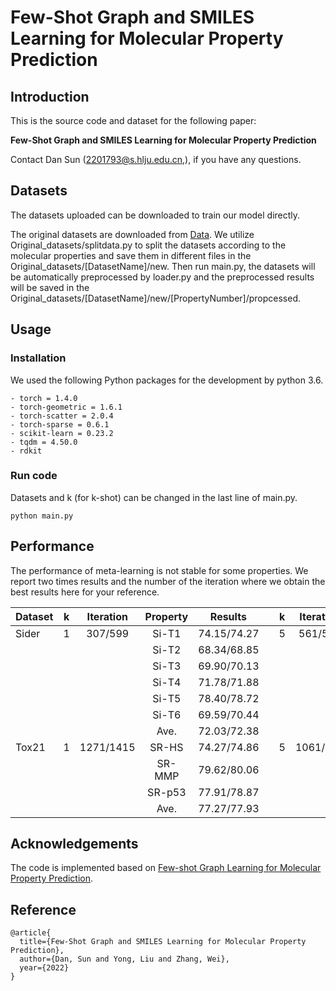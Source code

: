 # Few-Shot Graph and SMILES Learning for Molecular Property Prediction

## Introduction
This is the source code and dataset for the following paper: 

**Few-Shot Graph and SMILES Learning for Molecular Property Prediction**

Contact Dan Sun (2201793@s.hlju.edu.cn,), if you have any questions.

## Datasets
The datasets uploaded can be downloaded to train our model directly.

The original datasets are downloaded from [Data](http://snap.stanford.edu/gnn-pretrain/data/chem_dataset.zip). We utilize Original_datasets/splitdata.py to split the datasets according to the molecular properties and save them in different files in the Original_datasets/[DatasetName]/new. Then run main.py, the datasets will be automatically preprocessed by loader.py and the preprocessed results will be saved in the Original_datasets/[DatasetName]/new/[PropertyNumber]/propcessed.

## Usage

### Installation
We used the following Python packages for the development by python 3.6.
```
- torch = 1.4.0
- torch-geometric = 1.6.1
- torch-scatter = 2.0.4
- torch-sparse = 0.6.1
- scikit-learn = 0.23.2
- tqdm = 4.50.0
- rdkit
```

### Run code

Datasets and k (for k-shot) can be changed in the last line of main.py.
```
python main.py
```

## Performance
The performance of meta-learning is not stable for some properties. We report two times results and the number of the iteration where we obtain the best results here for your reference.

| Dataset    | k    | Iteration | Property   | Results   || k    | Iteration | Property  | Results   |
| ---------- | :-----------:  | :-----------: | :-----------: | :-----------:  | ---------- | :-----------:  | :-----------: | :-----------: | :-----------:  |
| Sider | 1 | 307/599 | Si-T1| 74.15/74.27 | | 5 | 561/585 | Si-T1 | 75.16/75.52 | 
|  |  | | Si-T2| 68.34/68.85 | |  | | Si-T2 | 68.90/70.06 | 
|  |  | | Si-T3| 69.90/70.13 | |  | | Si-T3 | 72.03/72.04 | 
|  |  | | Si-T4| 71.78/71.88 | |  | | Si-T4 | 72.40/72.51 | 
|  |  | | Si-T5| 78.40/78.72 | |  | | Si-T5 | 79.71/79.86 | 
|  |  | | Si-T6| 69.59/70.44 | |  | | Si-T6 | 71.90/72.33 | 
|  |  | | Ave.| 72.03/72.38 | |  | | Ave. | 73.35/73.72 | 
| Tox21 | 1 | 1271/1415 | SR-HS | 74.27/74.86 | | 5 | 1061/882 | SR-HS | 74.85/75.24 | 
|  |  | | SR-MMP | 79.62/80.06 | |  | | SR-MMP | 80.10/80.15 | 
|  |  | | SR-p53| 77.91/78.87 | |  | | SR-p53 | 78.86/79.33 | 
|  |  | | Ave.| 77.27/77.93 | |  | | Ave. | 77.94/78.24 | 

## Acknowledgements

The code is implemented based on [Few-shot Graph Learning for Molecular Property Prediction](https://github.com/zhichunguo/Meta-MGNN).

## Reference

```
@article{
  title={Few-Shot Graph and SMILES Learning for Molecular Property Prediction},
  author={Dan, Sun and Yong, Liu and Zhang, Wei},
  year={2022}
}
```

